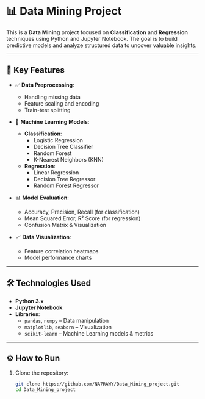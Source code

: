 # 📊 Data Mining Project

This is a **Data Mining** project focused on **Classification** and **Regression** techniques using Python and Jupyter Notebook. The goal is to build predictive models and analyze structured data to uncover valuable insights.

---

## 🚀 Key Features

- ✅ **Data Preprocessing**:
  - Handling missing data
  - Feature scaling and encoding
  - Train-test splitting

- 🧠 **Machine Learning Models**:
  - **Classification**:
    - Logistic Regression
    - Decision Tree Classifier
    - Random Forest
    - K-Nearest Neighbors (KNN)
  - **Regression**:
    - Linear Regression
    - Decision Tree Regressor
    - Random Forest Regressor

- 📊 **Model Evaluation**:
  - Accuracy, Precision, Recall (for classification)
  - Mean Squared Error, R² Score (for regression)
  - Confusion Matrix & Visualization

- 📈 **Data Visualization**:
  - Feature correlation heatmaps
  - Model performance charts

---

## 🛠️ Technologies Used

- **Python 3.x**
- **Jupyter Notebook**
- **Libraries**:
  - `pandas`, `numpy` – Data manipulation
  - `matplotlib`, `seaborn` – Visualization
  - `scikit-learn` – Machine Learning models & metrics

---

## ⚙️ How to Run

1. Clone the repository:
   ```bash
   git clone https://github.com/NA7RAWY/Data_Mining_project.git
   cd Data_Mining_project
